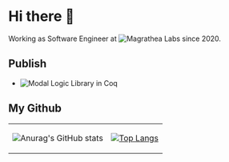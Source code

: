# Hi there 👋

Working as Software Engineer at ![Magrathea Labs](https://github.com/magrathealabs) since 2020.

## Publish

- ![Modal Logic Library in Coq](https://github.com/arielsilveira/ModalLibrary)




## My Github

<table>
    <tr>
        <td>
          
![Anurag's GitHub stats](https://github-readme-stats.vercel.app/api?username=arielsilveira&show_icons=true&theme=radical)
        </td>
        <td>
  
[![Top Langs](https://github-readme-stats.vercel.app/api/top-langs/?username=arielsilveira&exclude_repo=ModalLogic)](https://github.com/arielsilveira/arielsilveira) 
        </td>
    </tr>
</table>





<!--
**arielsilveira/arielsilveira** is a ✨ _special_ ✨ repository because its `README.md` (this file) appears on your GitHub profile.



Here are some ideas to get you started:

- 🔭 I’m currently working on ...
- 🌱 I’m currently learning ...
- 👯 I’m looking to collaborate on ...
- 🤔 I’m looking for help with ...
- 💬 Ask me about ...
- 📫 How to reach me: ...
- 😄 Pronouns: ...
- ⚡ Fun fact: ...
-->
